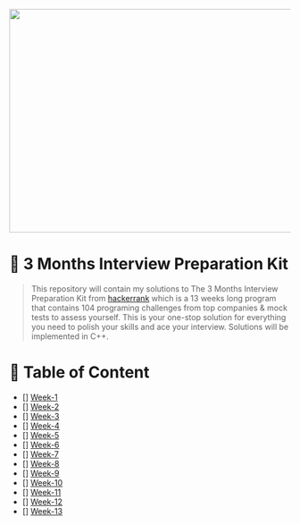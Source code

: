 <p align="center">
  <img width="600" height="400" src="https://user-images.githubusercontent.com/64151841/175782966-1392abe2-98ae-4021-8677-e477186539c9.png">
</p>

# 🎯 3 Months Interview Preparation Kit 
> This repository will contain my solutions to The 3 Months Interview Preparation Kit from [hackerrank](https://www.hackerrank.com/interview/preparation-kits/three-month-preparation-kit/three-month-week-one/challenges) which is a 13 weeks long program that contains 104 programing challenges from top companies & mock tests to assess yourself. This is your one-stop solution for everything you need to polish your skills and ace your interview. Solutions will be implemented in C++.

# 📝 Table of Content
- [] [Week-1](/week1)
- [] [Week-2](/week2)
- [] [Week-3](/week3)
- [] [Week-4](/week4)
- [] [Week-5](/week5)
- [] [Week-6](/week6)
- [] [Week-7](/week7)
- [] [Week-8](/week8)
- [] [Week-9](/week9)
- [] [Week-10](/week9)
- [] [Week-11](/week10)
- [] [Week-12](/week11)
- [] [Week-13](/week13)
